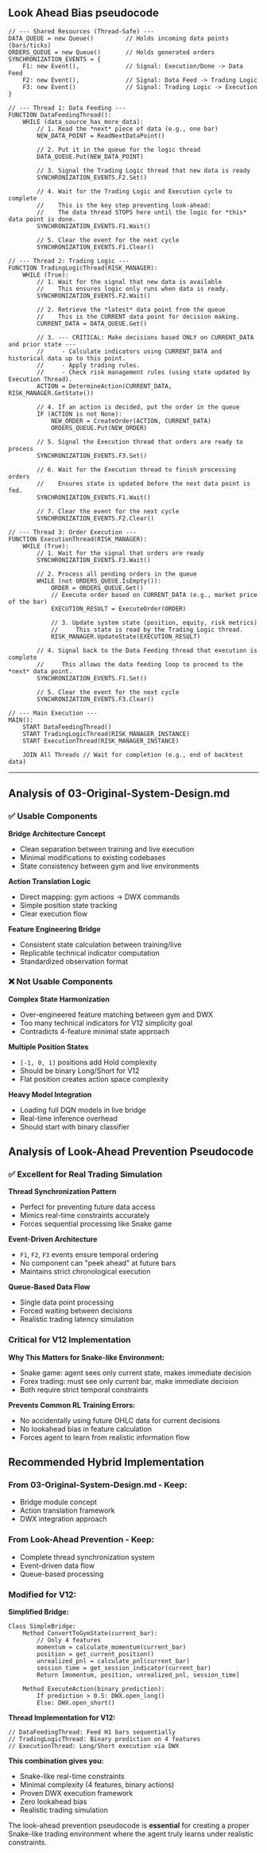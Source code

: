 ## Look Ahead Bias pseudocode

```
// --- Shared Resources (Thread-Safe) ---
DATA_QUEUE = new Queue()         // Holds incoming data points (bars/ticks)
ORDERS_QUEUE = new Queue()       // Holds generated orders
SYNCHRONIZATION_EVENTS = {
    F1: new Event(),             // Signal: Execution/Done -> Data Feed
    F2: new Event(),             // Signal: Data Feed -> Trading Logic
    F3: new Event()              // Signal: Trading Logic -> Execution
}

// --- Thread 1: Data Feeding ---
FUNCTION DataFeedingThread():
    WHILE (data_source_has_more_data):
        // 1. Read the *next* piece of data (e.g., one bar)
        NEW_DATA_POINT = ReadNextDataPoint()

        // 2. Put it in the queue for the logic thread
        DATA_QUEUE.Put(NEW_DATA_POINT)

        // 3. Signal the Trading Logic thread that new data is ready
        SYNCHRONIZATION_EVENTS.F2.Set()

        // 4. Wait for the Trading Logic and Execution cycle to complete
        //    This is the key step preventing look-ahead:
        //    The data thread STOPS here until the logic for *this* data point is done.
        SYNCHRONIZATION_EVENTS.F1.Wait()

        // 5. Clear the event for the next cycle
        SYNCHRONIZATION_EVENTS.F1.Clear()

// --- Thread 2: Trading Logic ---
FUNCTION TradingLogicThread(RISK_MANAGER):
    WHILE (True):
        // 1. Wait for the signal that new data is available
        //    This ensures logic only runs when data is ready.
        SYNCHRONIZATION_EVENTS.F2.Wait()

        // 2. Retrieve the *latest* data point from the queue
        //    This is the CURRENT data point for decision making.
        CURRENT_DATA = DATA_QUEUE.Get()

        // 3. --- CRITICAL: Make decisions based ONLY on CURRENT_DATA and prior state ---
        //     - Calculate indicators using CURRENT_DATA and historical data up to this point.
        //     - Apply trading rules.
        //     - Check risk management rules (using state updated by Execution Thread).
        ACTION = DetermineAction(CURRENT_DATA, RISK_MANAGER.GetState())

        // 4. If an action is decided, put the order in the queue
        IF (ACTION is not None):
            NEW_ORDER = CreateOrder(ACTION, CURRENT_DATA)
            ORDERS_QUEUE.Put(NEW_ORDER)

        // 5. Signal the Execution thread that orders are ready to process
        SYNCHRONIZATION_EVENTS.F3.Set()

        // 6. Wait for the Execution thread to finish processing orders
        //    Ensures state is updated before the next data point is fed.
        SYNCHRONIZATION_EVENTS.F1.Wait()

        // 7. Clear the event for the next cycle
        SYNCHRONIZATION_EVENTS.F2.Clear()

// --- Thread 3: Order Execution ---
FUNCTION ExecutionThread(RISK_MANAGER):
    WHILE (True):
        // 1. Wait for the signal that orders are ready
        SYNCHRONIZATION_EVENTS.F3.Wait()

        // 2. Process all pending orders in the queue
        WHILE (not ORDERS_QUEUE.IsEmpty()):
            ORDER = ORDERS_QUEUE.Get()
            // Execute order based on CURRENT_DATA (e.g., market price of the bar)
            EXECUTION_RESULT = ExecuteOrder(ORDER)

            // 3. Update system state (position, equity, risk metrics)
            //     This state is read by the Trading Logic thread.
            RISK_MANAGER.UpdateState(EXECUTION_RESULT)

        // 4. Signal back to the Data Feeding thread that execution is complete
        //     This allows the data feeding loop to proceed to the *next* data point.
        SYNCHRONIZATION_EVENTS.F1.Set()

        // 5. Clear the event for the next cycle
        SYNCHRONIZATION_EVENTS.F3.Clear()

// --- Main Execution ---
MAIN():
    START DataFeedingThread()
    START TradingLogicThread(RISK_MANAGER_INSTANCE)
    START ExecutionThread(RISK_MANAGER_INSTANCE)

    JOIN All Threads // Wait for completion (e.g., end of backtest data)
```

---

## **Analysis of 03-Original-System-Design.md**

### **✅ Usable Components**

**Bridge Architecture Concept**
- Clean separation between training and live execution
- Minimal modifications to existing codebases
- State consistency between gym and live environments

**Action Translation Logic**
- Direct mapping: gym actions → DWX commands
- Simple position state tracking
- Clear execution flow

**Feature Engineering Bridge**
- Consistent state calculation between training/live
- Replicable technical indicator computation
- Standardized observation format

### **❌ Not Usable Components**

**Complex State Harmonization**
- Over-engineered feature matching between gym and DWX
- Too many technical indicators for V12 simplicity goal
- Contradicts 4-feature minimal state approach

**Multiple Position States**
- `[-1, 0, 1]` positions add Hold complexity
- Should be binary Long/Short for V12
- Flat position creates action space complexity

**Heavy Model Integration**
- Loading full DQN models in live bridge
- Real-time inference overhead
- Should start with binary classifier

## **Analysis of Look-Ahead Prevention Pseudocode**

### **✅ Excellent for Real Trading Simulation**

**Thread Synchronization Pattern**
- Perfect for preventing future data access
- Mimics real-time constraints accurately
- Forces sequential processing like Snake game

**Event-Driven Architecture**
- `F1`, `F2`, `F3` events ensure temporal ordering
- No component can "peek ahead" at future bars
- Maintains strict chronological execution

**Queue-Based Data Flow**
- Single data point processing
- Forced waiting between decisions
- Realistic trading latency simulation

### **Critical for V12 Implementation**

**Why This Matters for Snake-like Environment:**
- Snake game: agent sees only current state, makes immediate decision
- Forex trading: must see only current bar, make immediate decision
- Both require strict temporal constraints

**Prevents Common RL Training Errors:**
- No accidentally using future OHLC data for current decisions
- No lookahead bias in feature calculation
- Forces agent to learn from realistic information flow

## **Recommended Hybrid Implementation**

### **From 03-Original-System-Design.md - Keep:**
- Bridge module concept
- Action translation framework
- DWX integration approach

### **From Look-Ahead Prevention - Keep:**
- Complete thread synchronization system
- Event-driven data flow
- Queue-based processing

### **Modified for V12:**

**Simplified Bridge:**
```pseudocode
Class SimpleBridge:
    Method ConvertToGymState(current_bar):
        // Only 4 features
        momentum = calculate_momentum(current_bar)
        position = get_current_position()
        unrealized_pnl = calculate_pnl(current_bar)
        session_time = get_session_indicator(current_bar)
        Return [momentum, position, unrealized_pnl, session_time]
    
    Method ExecuteAction(binary_prediction):
        If prediction > 0.5: DWX.open_long()
        Else: DWX.open_short()
```

**Thread Implementation for V12:**
```pseudocode
// DataFeedingThread: Feed H1 bars sequentially
// TradingLogicThread: Binary prediction on 4 features
// ExecutionThread: Long/Short execution via DWX
```

**This combination gives you:**
- Snake-like real-time constraints
- Minimal complexity (4 features, binary actions)
- Proven DWX execution framework
- Zero lookahead bias
- Realistic trading simulation

The look-ahead prevention pseudocode is **essential** for creating a proper Snake-like trading environment where the agent truly learns under realistic constraints.